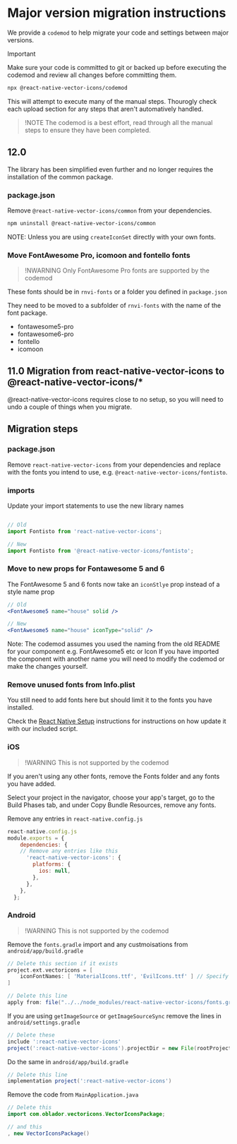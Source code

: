# Major version migration instructions

We provide a `codemod` to help migrate your code and settings between major versions.

> [!IMPORTANT]
> Make sure your code is committed to git or backed up before executing the codemod and review all changes before committing them.

```sh
npx @react-native-vector-icons/codemod
```

This will attempt to execute many of the manual steps. Thourogly check each upload section for any steps that aren't automatively handled.

> !NOTE
> The codemod is a best effort, read through all the manual steps to ensure they have been completed.

## 12.0

The library has been simplified even further and no longer requires the installation of the common package.

### package.json

Remove `@react-native-vector-icons/common` from your dependencies.

```sh
npm uninstall @react-native-vector-icons/common
```

NOTE: Unless you are using `createIconSet` directly with your own fonts.

### Move FontAwesome Pro, icomoon and fontello fonts

> !NWARNING
> Only FontAwesome Pro fonts are supported by the codemod

These fonts should be in `rnvi-fonts` or a folder you defined in `package.json`

They need to be moved to a subfolder of `rnvi-fonts` with the name of the font package.

* fontawesome5-pro
* fontawesome6-pro
* fontello
* icomoon

## 11.0 Migration from react-native-vector-icons to @react-native-vector-icons/*

@react-native-vector-icons requires close to no setup, so you will need to undo a couple of things when you migrate.

## Migration steps

### package.json

Remove `react-native-vector-icons` from your dependencies and replace with the fonts you intend to use, e.g. `@react-native-vector-icons/fontisto`.

### imports

Update your import statements to use the new library names

```js

// Old
import Fontisto from 'react-native-vector-icons';

// New
import Fontisto from '@react-native-vector-icons/fontisto';
```

### Move to new props for Fontawesome 5 and 6

The FontAwesome 5 and 6 fonts now take an `iconStlye` prop instead of a style name prop

```jsx
// Old
<FontAwesome5 name="house" solid />

// New
<FontAwesome5 name="house" iconType="solid" />
```

Note: The codemod assumes you used the naming from the old README for your component e.g. FontAwesome5 etc or Icon
If you have imported the component with another name you will need to modify the codemod or make the changes yourself.

### Remove unused fonts from Info.plist

You still need to add fonts here but should limit it to the fonts you have installed.

Check the [React Native Setup](./docs/SETUP-REACT-NATIVE.md) instructions for instructions on how update it with our included script.

### iOS

> !WARNING
> This is not supported by the codemod

If you aren't using any other fonts, remove the Fonts folder and any fonts you have added.

Select your project in the navigator, choose your app's target, go to the Build Phases tab, and under Copy Bundle Resources, remove any fonts.

Remove any entries in `react-native.config.js`

```js
react-native.config.js
module.exports = {
    dependencies: {
    // Remove any entries like this
      'react-native-vector-icons': {
        platforms: {
          ios: null,
        },
      },
    },
  };
```

### Android

> !WARNING
> This is not supported by the codemod

Remove the `fonts.gradle` import and any custmoisations from `android/app/build.gradle`

```gradle
// Delete this section if it exists
project.ext.vectoricons = [
    iconFontNames: [ 'MaterialIcons.ttf', 'EvilIcons.ttf' ] // Specify font files
]

// Delete this line
apply from: file("../../node_modules/react-native-vector-icons/fonts.gradle")
```

If you are using `getImageSource` or `getImageSourceSync` remove the lines in `android/settings.gradle`

```gradle
// Delete these
include ':react-native-vector-icons'
project(':react-native-vector-icons').projectDir = new File(rootProject.projectDir, '../node_modules/react-native-vector-icons/android')
```

Do the same in `android/app/build.gradle`

```gradle
// Delete this line
implementation project(':react-native-vector-icons')
```

Remove the code from `MainApplication.java`

```java
// Delete this
import com.oblador.vectoricons.VectorIconsPackage;

// and this
, new VectorIconsPackage()
```

